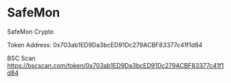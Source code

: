 # SafeMon
SafeMon Crypto

Token Address:
0x703ab1ED9Da3bcED91Dc279ACBF83377c41f1d84

BSC Scan
https://bscscan.com/token/0x703ab1ED9Da3bcED91Dc279ACBF83377c41f1d84
